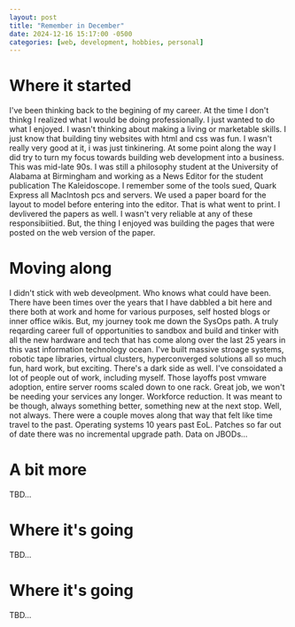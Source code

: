 ```yaml
---
layout: post
title: "Remember in December"
date: 2024-12-16 15:17:00 -0500
categories: [web, development, hobbies, personal]
---
```

# Where it started
  I've been thinking back to the begining of my career. At the time I don't thinkg I realized what I would be doing professionally. I just wanted to do what I enjoyed. I wasn't thinking about making a living or marketable skills. I just know that building tiny websites with html and css was fun. I wasn't really very good at it, i was just tinkinering. At some point along the way I did try to turn my focus towards building web development into a business. This was mid-late 90s. I was still a philosophy student at the University of Alabama at Birmingham and working as a News Editor for the student publication The Kaleidoscope. I remember some of the tools sued, Quark Express all MacIntosh pcs and servers. We used a paper board for the layout to model before entering into the editor. That is what went to print. I devlivered the papers as well. I wasn't very reliable at any of these responsibiitied. But, the thing I enjoyed was building the pages that were posted on the web version of the paper.

# Moving along
  I didn't stick with web deveolpment. Who knows what could have been. There have been times over the years that I have dabbled a bit here and there both at work and home for various purposes, self hosted blogs or inner office wikis. But, my journey took me down the SysOps path. A truly reqarding career full of opportunities to sandbox and build and tinker with all the new hardware and tech that has come along over the last 25 years in this vast information technology ocean. I've built massive stroage systems, robotic tape libraries, virtual clusters, hyperconverged solutions all so much fun, hard work, but exciting. There's a dark side as well. I've consoidated a lot of people out of work, including myself. Those layoffs post vmware adoption, entire server rooms scaled down to one rack. Great job, we won't be needing your services any longer. Workforce reduction. It was meant to be though, always something better, something new at the next stop. Well, not always. There were a couple moves along that way that felt like time travel to the past. Operating systems 10 years past EoL. Patches so far out of date there was no incremental upgrade path. Data on JBODs...

# A bit more
  TBD...

# Where it's going
  TBD...

# Where it's going
  TBD...